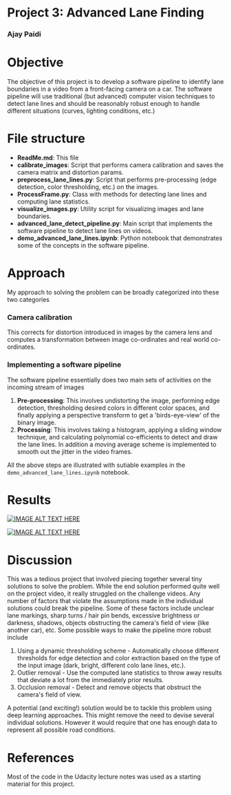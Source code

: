 # Project 3: Advanced Lane Finding
### Ajay Paidi

# Objective
The objective of this project is to develop a software pipeline to identify lane boundaries in a video from a front-facing camera on a car. The software pipeline will use traditional (but advanced) computer vision techniques to detect lane lines and should be reasonably robust enough to handle different situations (curves, lighting conditions, etc.)

# File structure
- **ReadMe.md**: This file
- **calibrate_images**: Script that performs camera calibration and saves the camera matrix and distortion params.
- **preprocess_lane_lines.py**: Script that performs pre-processing (edge detection, color thresholding, etc.) on the images.
- **ProcessFrame.py**: Class with methods for detecting lane lines and computing lane statistics.
- **visualize_images.py**: Utility script for visualizing images and lane boundaries.
- **advanced_lane_detect_pipeline.py**: Main script that implements the software pipeline to detect lane lines on videos.
- **demo_advanced_lane_lines.ipynb**: Python notebook that demonstrates some of the concepts in the software pipeline.

# Approach

My approach to solving the problem can be broadly categorized into these two categories
### Camera calibration
This corrects for distortion introduced in images by the camera lens and computes a transformation between image co-ordinates and real world co-ordinates.

### Implementing a software pipeline
 The software pipeline essentially does two main sets of activities on the incoming stream of images
 1. **Pre-processing**:  This involves undistorting the image, performing edge detection, thresholding desired colors in different color spaces, and finally applying a perspective transform to get a 'birds-eye-view' of the binary image.
 2. **Processing**: This involves taking a histogram, applying a sliding window technique, and calculating polynomial co-efficients to detect and draw the lane lines. In addition a moving average scheme is implemented to smooth out the jitter in the video frames.

 All the above steps are illustrated with sutiable examples in the `demo_advanced_lane_lines.ipynb` notebook.

# Results

[![IMAGE ALT TEXT HERE](https://img.youtube.com/vi/fF09efg_VTk/0.jpg)](https://youtu.be/fF09efg_VTk)

[![IMAGE ALT TEXT HERE](https://img.youtube.com/vi/ogEaJFM0Rb/0.jpg)](https://youtu.be/ogEaJFM0Rb)

# Discussion

 This was a tedious project that involved piecing together several tiny solutions to solve the problem. While the end solution performed quite well on the project video, it really struggled on the challenge videos. Any number of factors that violate the assumptions made in the individual solutions could break the pipeline. Some of these factors include unclear lane markings, sharp turns / hair pin bends, excessive brightness or darkness, shadows, objects obstructing the camera's field of view (like another car), etc. Some possible ways to make the pipeline more robust include
 1. Using a dynamic thresholding scheme - Automatically choose different thresholds for edge detection and color extraction based on the type of the input image (dark, bright, different colo lane lines, etc.).
 2. Outlier removal - Use the computed lane statistics to throw away results that deviate a lot from the immediately prior results.
 3. Occlusion removal - Detect and remove objects that obstruct the camera's field of view.


 A potential (and exciting!) solution would be to tackle this problem using deep learning approaches. This might remove the need to devise several individual solutions. However it would require that one has enough data to represent all possible road conditions.

 # References

Most of the code in the Udacity lecture notes was used as a starting material for this project.
